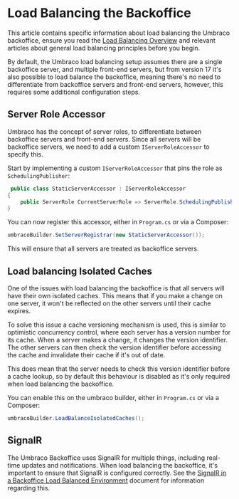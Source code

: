 # Load Balancing the Backoffice

This article contains specific information about load balancing the Umbraco backoffice, ensure you read the [Load Balancing Overview](./) and relevant articles about general load balancing principles before you begin.

By default, the Umbraco load balancing setup assumes there are a single backoffice server, and multiple front-end servers, but from version 17 it's also possible to load balance the backoffice, meaning there's no need to differentiate from backoffice servers and front-end servers, however, this requires some additional configuration steps.

## Server Role Accessor

Umbraco has the concept of server roles, to differentiate between backoffice servers and front-end servers. Since all servers will be backoffice servers, we need to add a custom `IServerRoleAccessor` to specify this.

Start by implementing a custom `IServerRoleAccessor` that pins the role as `SchedulingPublisher`:

```csharp
 public class StaticServerAccessor : IServerRoleAccessor
{
    public ServerRole CurrentServerRole => ServerRole.SchedulingPublisher;
}
```

You can now register this accessor, either in `Program.cs` or via a Composer:

```csharp
umbracoBuilder.SetServerRegistrar(new StaticServerAccessor());
```

This will ensure that all servers are treated as backoffice servers.

## Load balancing Isolated Caches

One of the issues with load balancing the backoffice is that all servers will have their own isolated caches. This means that if you make a change on one server, it won't be reflected on the other servers until their cache expires.

To solve this issue a cache versioning mechanism is used, this is similar to optimistic concurrency control, where each server has a version number for its cache. When a server makes a change, it changes the version identifier. The other servers can then check the version identifier before accessing the cache and invalidate their cache if it's out of date.

This does mean that the server needs to check this version identifier before a cache lookup, so by default this behaviour is disabled as it's only required when load balancing the backoffice.

You can enable this on the umbraco builder, either in `Program.cs` or via a Composer:

```csharp
umbracoBuilder.LoadBalanceIsolatedCaches();
```

## SignalR

The Umbraco Backoffice uses SignalR for multiple things, including real-time updates and notifications. When load balancing the backoffice, it's important to ensure that SignalR is configured correctly. See the [SignalR in a Backoffice Load Balanced Environment](./signalR-in-backoffice-load-balanced-environment.md) document for information regarding this.
